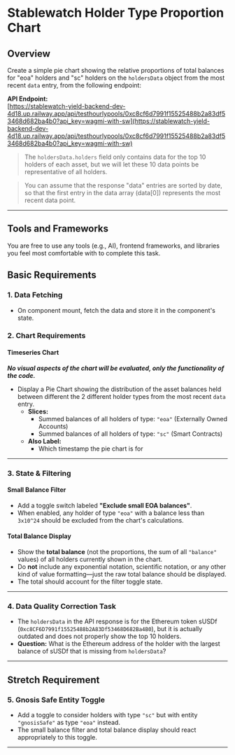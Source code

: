# Stablewatch Holder Type Proportion Chart

## Overview

Create a simple pie chart showing the relative proportions of total balances for "eoa" holders and "sc" holders on the `holdersData` object from the most recent `data` entry, from the following endpoint:

**API Endpoint:**  
[https://stablewatch-yield-backend-dev-4d18.up.railway.app/api/testhourlypools/0xc8cf6d7991f15525488b2a83df53468d682ba4b0?api_key=wagmi-with-sw](https://stablewatch-yield-backend-dev-4d18.up.railway.app/api/testhourlypools/0xc8cf6d7991f15525488b2a83df53468d682ba4b0?api_key=wagmi-with-sw)

> The `holdersData.holders` field only contains data for the top 10 holders of each asset, but we will let these 10 data points be representative of all holders.

> You can assume that the response "data" entries are sorted by date, so that the first entry in the data array (data[0]) represents the most recent data point.

---

## Tools and Frameworks

You are free to use any tools (e.g., AI), frontend frameworks, and libraries you feel most comfortable with to complete this task.

## Basic Requirements

### 1. Data Fetching

- On component mount, fetch the data and store it in the component's state.

### 2. Chart Requirements

#### Timeseries Chart

**_No visual aspects of the chart will be evaluated, only the functionality of the code._**

- Display a Pie Chart showing the distribution of the asset balances held between different the 2 different holder types from the most recent `data` entry.
  - **Slices:**
    - Summed balances of all holders of type: `"eoa"` (Externally Owned Accounts)
    - Summed balances of all holders of type: `"sc"` (Smart Contracts)
  - **Also Label:**
    - Which timestamp the pie chart is for

---

### 3. State & Filtering

#### Small Balance Filter

- Add a toggle switch labeled **"Exclude small EOA balances"**.
- When enabled, any holder of type `"eoa"` with a balance less than `3x10^24` should be excluded from the chart's calculations.

#### Total Balance Display

- Show the **total balance** (not the proportions, the sum of all `"balance"` values) of all holders currently shown in the chart.
- Do **not** include any exponential notation, scientific notation, or any other kind of value formatting—just the raw total balance should be displayed.
- The total should account for the filter toggle state.

---

### 4. Data Quality Correction Task

- The `holdersData` in the API response is for the Ethereum token sUSDf (`0xc8CF6D7991f15525488b2A83Df53468D682Ba4B0`), but it is actually outdated and does not properly show the top 10 holders.
- **Question:** What is the Ethereum address of the holder with the largest balance of sUSDf that is missing from `holdersData`?

---

## Stretch Requirement

### 5. Gnosis Safe Entity Toggle

- Add a toggle to consider holders with type `"sc"` but with entity `"gnosisSafe"` as type `"eoa"` instead.
- The small balance filter and total balance display should react appropriately to this toggle.

---